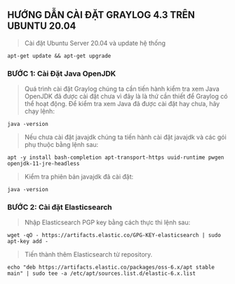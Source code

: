 ## HƯỚNG DẪN CÀI ĐẶT GRAYLOG 4.3 TRÊN UBUNTU 20.04

> Cài đặt Ubuntu Server 20.04 và update hệ thống

``` shell
apt-get update && apt-get upgrade
```

### BƯỚC 1: Cài Đặt Java OpenJDK

> Quá trình cài đặt Graylog chúng ta cần tiến hành kiểm tra xem Java OpenJDK đã được cài đặt chưa vì đây là là thứ cần thiết để Graylog có thể hoạt động.
Để kiểm tra xem Java đã được cài đặt hay chưa, hãy chạy lệnh:

``` shell
java -version
```
> Nếu chưa cài đặt javajdk chúng ta tiến hành cài đặt javajdk và các gói phụ thuộc bằng lệnh sau:

``` shell
apt -y install bash-completion apt-transport-https uuid-runtime pwgen openjdk-11-jre-headless
```
> Kiểm tra phiên bản javajdk đã cài đặt:

``` shell
java -version
```
### BƯỚC 2: Cài đặt Elasticsearch
> Nhập Elasticsearch PGP key bằng cách thực thi lệnh sau:
``` shell
wget -qO - https://artifacts.elastic.co/GPG-KEY-elasticsearch | sudo apt-key add -
```
>Tiến thành thêm Elasticsearch từ repository.

``` shell
echo "deb https://artifacts.elastic.co/packages/oss-6.x/apt stable main" | sudo tee -a /etc/apt/sources.list.d/elastic-6.x.list
```


